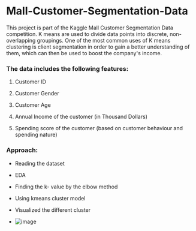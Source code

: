 # Mall-Customer-Segmentation-Data
This project is part of the Kaggle Mall Customer Segmentation Data competition. K means are used to divide data points into discrete, non-overlapping groupings. One of the most common uses of K means clustering is client segmentation in order to gain a better understanding of them, which can then be used to boost the company's income.

### The data includes the following features:

1. Customer ID

2. Customer Gender

3. Customer Age

4. Annual Income of the customer (in Thousand Dollars)

5. Spending score of the customer (based on customer behaviour and spending nature)


### Approach:
- Reading the dataset
- EDA
- Finding the k- value by the elbow method
- Using kmeans cluster model 
- Visualized the different cluster 

- ![image](https://user-images.githubusercontent.com/86415241/138083670-9c4a9602-b97c-403e-b655-804b14654aa6.png)
